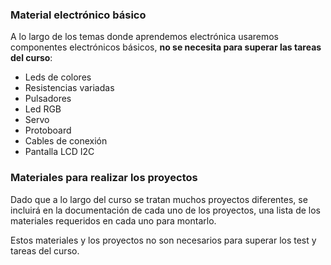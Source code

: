 ### Material electrónico básico

A lo largo de los temas donde aprendemos electrónica usaremos componentes electrónicos básicos, **no se necesita para superar las tareas del curso**:

* Leds de colores
* Resistencias variadas
* Pulsadores
* Led RGB
* Servo
* Protoboard
* Cables de conexión
* Pantalla LCD I2C

### Materiales para realizar los proyectos

Dado que a lo largo del curso se tratan muchos proyectos diferentes, se incluirá en la documentación de cada uno de los proyectos, una lista de los materiales requeridos en cada uno para montarlo.

Estos materiales y los proyectos no son necesarios para superar los test y tareas del curso.
